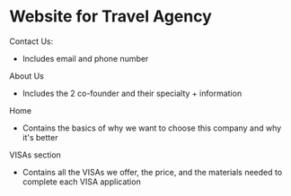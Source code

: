 # Website for Travel Agency
Contact Us:
- Includes email and phone number
  
About Us
- Includes the 2 co-founder and their specialty + information
  
Home
- Contains the basics of why we want to choose this company and why it's better
  
VISAs section
- Contains all the VISAs we offer, the price, and the materials needed to complete each VISA application

